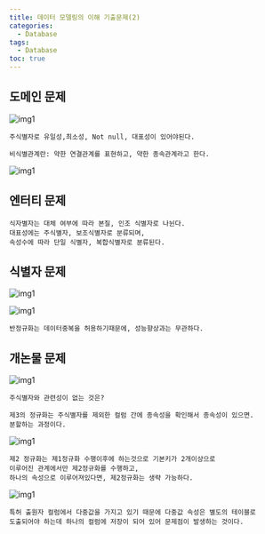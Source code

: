 ```yaml
---
title: 데이터 모델링의 이해 기출문제(2)
categories:
  - Database
tags:
  - Database
toc: true
---
```


## 도메인 문제
![img1](./images/../../../../assets/images/d17.JPG)

```
주식별자로 유일성,최소성, Not null, 대표성이 있어야된다.

비식별관계란: 약한 연결관계를 표현하고, 약한 종속관계라고 한다.

```
![img1](./images/../../../../assets/images/d18.JPG)
## 엔터티 문제
```
식자별자는 대체 여부에 따라 본질, 인조 식별자로 나뉜다.
대표성에는 주식별자, 보조식별자로 분류되며, 
속성수에 따라 단일 식별자, 복합식별자로 분류된다.
```
## 식별자 문제
![img1](./images/../../../../assets/images/d19.JPG)

![img1](./images/../../../../assets/images/d20.JPG)
```
반정규화는 데이터중복을 허용하기때문에, 성능향상과는 무관하다.
```

## 개논물 문제
![img1](./images/../../../../assets/images/d21.JPG)
```
주식별자와 관련성이 없는 것은?

제3의 정규화는 주식별자를 제외한 컬럼 간에 종속성을 확인해서 종속성이 있으면.
분할하는 과정이다.
```
![img1](./images/../../../../assets/images/d22.JPG)
```
제2 정규화는 제1정규화 수행이후에 하는것으로 기본키가 2개이상으로
이루어진 관계에서만 제2정규화를 수행하고,
하나의 속성으로 이루어져있다면, 제2정규화는 생략 가능하다.
```

![img1](./images/../../../../assets/images/d23.JPG)

```
특허 출원자 컬럼에서 다중값을 가지고 있기 때문에 다중값 속성은 별도의 테이블로
도출되어야 하는데 하나의 컬럼에 저장이 되어 있어 문제점이 발생하는 것이다.
```